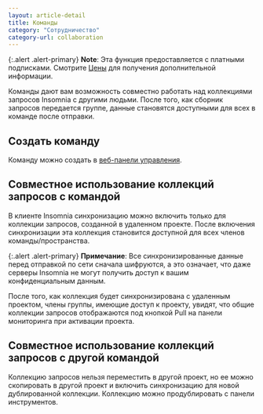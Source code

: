 ```yaml
---
layout: article-detail
title: Команды
category: "Сотрудничество"
category-url: collaboration
---
```


{:.alert .alert-primary}
**Note**: Эта функция предоставляется с платными подписками. Смотрите [Цены](https://insomnia.rest/pricing) для получения дополнительной информации.

Команды дают вам возможность совместно работать над коллекциями запросов Insomnia с другими людьми. После того, как сборник запросов передается группе, данные становятся доступными для всех в команде после отправки.

## Создать команду

Команду можно создать в [веб-панели управления](https://app.insomnia.rest/app/signup/).

## Совместное использование коллекций запросов с командой

В клиенте Insomnia синхронизацию можно включить только для коллекции запросов, созданной в удаленном проекте. После включения синхронизации эта коллекция становится доступной для всех членов команды/пространства.

{:.alert .alert-primary}
**Примечание**: Все синхронизированные данные перед отправкой по сети сначала шифруются, а это означает, что даже серверы Insomnia не могут получить доступ к вашим конфиденциальным данным.

После того, как коллекция будет синхронизирована с удаленным проектом, члены группы, имеющие доступ к проекту, увидят, что общие коллекции запросов отображаются под кнопкой Pull на панели мониторинга при активации проекта.

## Совместное использование коллекций запросов с другой командой

Коллекцию запросов нельзя переместить в другой проект, но ее можно скопировать в другой проект и включить синхронизацию для новой дублированной коллекции. Коллекцию можно продублировать с панели инструментов.
